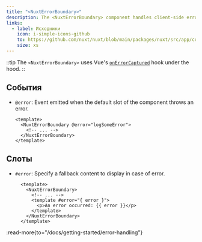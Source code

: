 ```yaml
---
title: "<NuxtErrorBoundary>"
description: The <NuxtErrorBoundary> component handles client-side errors happening in its default slot.
links:
  - label: Исходники
    icon: i-simple-icons-github
    to: https://github.com/nuxt/nuxt/blob/main/packages/nuxt/src/app/components/nuxt-error-boundary.ts
    size: xs
---
```


::tip
The `<NuxtErrorBoundary>` uses Vue's [`onErrorCaptured`](https://ru.vuejs.org/api/composition-api-lifecycle.html#onerrorcaptured) hook under the hood.
::

## События

- `@error`: Event emitted when the default slot of the component throws an error.

  ```vue
  <template>
    <NuxtErrorBoundary @error="logSomeError">
      <!-- ... -->
    </NuxtErrorBoundary>
  </template>
  ```

## Слоты

- `#error`: Specify a fallback content to display in case of error.

  ```vue
    <template>
      <NuxtErrorBoundary>
        <!-- ... -->
        <template #error="{ error }">
          <p>An error occurred: {{ error }}</p>
        </template>
      </NuxtErrorBoundary>
    </template>
  ```

:read-more{to="/docs/getting-started/error-handling"}
